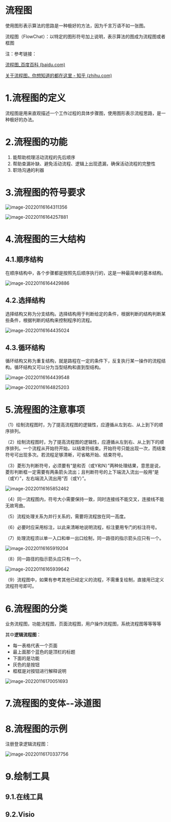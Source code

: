 # 流程图

使用图形表示算法的思路是一种极好的方法，因为千言万语不如一张图。

流程图（FlowChat）：以特定的图形符号加上说明，表示算法的图成为流程图或者框图

注：参考链接：

[流程图_百度百科 (baidu.com)](https://baike.baidu.com/item/流程图/206961?fr=aladdin)

[关于流程图，你想知道的都在这里 - 知乎 (zhihu.com)](https://zhuanlan.zhihu.com/p/67533900)

# 1.流程图的定义

流程图是用来直观描述一个工作过程的具体步骤图，使用图形表示流程思路，是一种极好的办法。

# 2.流程图的功能

1. 能帮助梳理活动流程的先后顺序
2. 帮助查漏补缺、避免活动流程、逻辑上出现遗漏，确保活动流程的完整性
3. 职场沟通的利器

# 3.流程图的符号要求

![image-20220116164311356](../imgs/image-20220116164311356.png)

![image-20220116164257881](../imgs/image-20220116164257881.png)

# 4.流程图的三大结构

## 4.1.顺序结构

​	在顺序结构中，各个步骤都是按照先后顺序执行的，这是一种最简单的基本结构。

![image-20220116164429886](../imgs/image-20220116164429886.png)

## 4.2.选择结构

​	选择结构又称为分支结构。选择结构用于判断给定的条件，根据判断的结构判断某些条件，根据判断的结构来控制程序的流程。

![image-20220116164435024](../imgs/image-20220116164435024.png)

## 4.3.循环结构

​	循环结构又称为重复结构，就是路程在一定的条件下，反复执行某一操作的流程结构。循环结构又可以分为当型结构和直到型结构。

![image-20220116164439548](../imgs/image-20220116164439548.png)

![image-20220116164825203](../imgs/image-20220116164825203.png)

# 5.流程图的注意事项

（1）绘制流程图时，为了提高流程图的逻辑性，应遵循从左到右、从上到下的顺序排列。

（2）绘制流程图时，为了提高流程图的逻辑性，应遵循从左到右、从上到下的顺序排列。一个流程从开始符开始，以结束符结束。开始符号只能出现一次，而结束符号可出现多次。若流程足够清晰，可省略开始、结束符号。

（3）菱形为判断符号，必须要有“是和否（或Y和N）”两种处理结果，意思是说，菱形判断框一定需要有两条箭头流出；且判断符号的上下端流入流出一般用“是（或Y）”，左右端流入流出用“否（或Y）”。

![image-20220116165852462](../imgs/image-20220116165852462.png)

（4）同一流程图内，符号大小需要保持一致，同时连接线不能交叉，连接线不能无故弯曲。

（5）流程处理关系为并行关系的，需要将流程放在同一高度。

（6）必要时应采用标注，以此来清晰地说明流程，标注要用专门的标注符号。

（7）处理流程须以单一入口和单一出口绘制，同一路径的指示箭头应只有一个。

![image-20220116165919204](../imgs/image-20220116165919204.png)

（8）同一路径的指示箭头应只有一个。

![image-20220116165939642](../imgs/image-20220116165939642.png)

（9）流程图中，如果有参考其他已经定义的流程，不需重复绘制，直接用已定义流程符号即可。

# 6.流程图的分类

业务流程图，功能流程图，页面流程图，用户操作流程图，系统流程图等等等等

其中**逻辑流程图**：

- 每一表格代表一个页面
- 最上面那个蓝色的是顶栏的标题
- 下面的是功能
- 灰色的是按钮
- 框框是对按钮进行解释说明

![image-20220116170051693](../imgs/image-20220116170051693.png)

# 7.流程图的变体--泳道图

# 8.流程图的示例

注册登录逻辑流程图：

![image-20220116170337756](../imgs/image-20220116170337756.png)

# 9.绘制工具

## 9.1.在线工具

## 9.2.Visio

